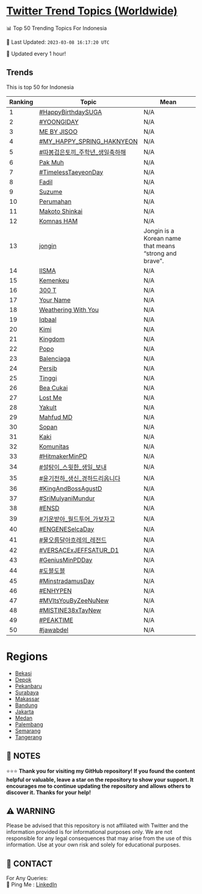 [Twitter Trend Topics (Worldwide)](https://github.com/ErcinDedeoglu/Twitter-Trend-Topics)
==========


📊 Top 50 Trending Topics For Indonesia

📆 Last Updated: `2023-03-08 16:17:20 UTC`

🔧 Updated every 1 hour!


## Trends

This is top 50 for Indonesia

| Ranking | Topic | Mean |
| ------- | ------------ | ------------ |
| 1 | [#HappyBirthdaySUGA](http://twitter.com/search?q=%23HappyBirthdaySUGA) | N/A |
| 2 | [#YOONGIDAY](http://twitter.com/search?q=%23YOONGIDAY) | N/A |
| 3 | [ME BY JISOO](http://twitter.com/search?q=ME+BY+JISOO) | N/A |
| 4 | [#MY_HAPPY_SPRING_HAKNYEON](http://twitter.com/search?q=%23MY_HAPPY_SPRING_HAKNYEON) | N/A |
| 5 | [#따봉검은토끼_주학년_생일축하해](http://twitter.com/search?q=%23%eb%94%b0%eb%b4%89%ea%b2%80%ec%9d%80%ed%86%a0%eb%81%bc_%ec%a3%bc%ed%95%99%eb%85%84_%ec%83%9d%ec%9d%bc%ec%b6%95%ed%95%98%ed%95%b4) | N/A |
| 6 | [Pak Muh](http://twitter.com/search?q=Pak+Muh) | N/A |
| 7 | [#TimelessTaeyeonDay](http://twitter.com/search?q=%23TimelessTaeyeonDay) | N/A |
| 8 | [Fadil](http://twitter.com/search?q=Fadil) | N/A |
| 9 | [Suzume](http://twitter.com/search?q=Suzume) | N/A |
| 10 | [Perumahan](http://twitter.com/search?q=Perumahan) | N/A |
| 11 | [Makoto Shinkai](http://twitter.com/search?q=Makoto+Shinkai) | N/A |
| 12 | [Komnas HAM](http://twitter.com/search?q=Komnas+HAM) | N/A |
| 13 | [jongin](http://twitter.com/search?q=jongin) | Jongin is a Korean name that means “strong and brave”. |
| 14 | [IISMA](http://twitter.com/search?q=IISMA) | N/A |
| 15 | [Kemenkeu](http://twitter.com/search?q=Kemenkeu) | N/A |
| 16 | [300 T](http://twitter.com/search?q=300+T) | N/A |
| 17 | [Your Name](http://twitter.com/search?q=Your+Name) | N/A |
| 18 | [Weathering With You](http://twitter.com/search?q=Weathering+With+You) | N/A |
| 19 | [Iqbaal](http://twitter.com/search?q=Iqbaal) | N/A |
| 20 | [Kimi](http://twitter.com/search?q=Kimi) | N/A |
| 21 | [Kingdom](http://twitter.com/search?q=Kingdom) | N/A |
| 22 | [Popo](http://twitter.com/search?q=Popo) | N/A |
| 23 | [Balenciaga](http://twitter.com/search?q=Balenciaga) | N/A |
| 24 | [Persib](http://twitter.com/search?q=Persib) | N/A |
| 25 | [Tinggi](http://twitter.com/search?q=Tinggi) | N/A |
| 26 | [Bea Cukai](http://twitter.com/search?q=Bea+Cukai) | N/A |
| 27 | [Lost Me](http://twitter.com/search?q=Lost+Me) | N/A |
| 28 | [Yakult](http://twitter.com/search?q=Yakult) | N/A |
| 29 | [Mahfud MD](http://twitter.com/search?q=Mahfud+MD) | N/A |
| 30 | [Sopan](http://twitter.com/search?q=Sopan) | N/A |
| 31 | [Kaki](http://twitter.com/search?q=Kaki) | N/A |
| 32 | [Komunitas](http://twitter.com/search?q=Komunitas) | N/A |
| 33 | [#HitmakerMinPD](http://twitter.com/search?q=%23HitmakerMinPD) | N/A |
| 34 | [#설탕이_스윗한_생일_보내](http://twitter.com/search?q=%23%ec%84%a4%ed%83%95%ec%9d%b4_%ec%8a%a4%ec%9c%97%ed%95%9c_%ec%83%9d%ec%9d%bc_%eb%b3%b4%eb%82%b4) | N/A |
| 35 | [#윤기전하_생신_경하드리옵니다](http://twitter.com/search?q=%23%ec%9c%a4%ea%b8%b0%ec%a0%84%ed%95%98_%ec%83%9d%ec%8b%a0_%ea%b2%bd%ed%95%98%eb%93%9c%eb%a6%ac%ec%98%b5%eb%8b%88%eb%8b%a4) | N/A |
| 36 | [#KingAndBossAgustD](http://twitter.com/search?q=%23KingAndBossAgustD) | N/A |
| 37 | [#SriMulyaniMundur](http://twitter.com/search?q=%23SriMulyaniMundur) | N/A |
| 38 | [#ENSD](http://twitter.com/search?q=%23ENSD) | N/A |
| 39 | [#기운받아_월드투어_가보자고](http://twitter.com/search?q=%23%ea%b8%b0%ec%9a%b4%eb%b0%9b%ec%95%84_%ec%9b%94%eb%93%9c%ed%88%ac%ec%96%b4_%ea%b0%80%eb%b3%b4%ec%9e%90%ea%b3%a0) | N/A |
| 40 | [#ENGENESelcaDay](http://twitter.com/search?q=%23ENGENESelcaDay) | N/A |
| 41 | [#물오름달아흐레의_레전드](http://twitter.com/search?q=%23%eb%ac%bc%ec%98%a4%eb%a6%84%eb%8b%ac%ec%95%84%ed%9d%90%eb%a0%88%ec%9d%98_%eb%a0%88%ec%a0%84%eb%93%9c) | N/A |
| 42 | [#VERSACExJEFFSATUR_D1](http://twitter.com/search?q=%23VERSACExJEFFSATUR_D1) | N/A |
| 43 | [#GeniusMinPDDay](http://twitter.com/search?q=%23GeniusMinPDDay) | N/A |
| 44 | [#도블도블](http://twitter.com/search?q=%23%eb%8f%84%eb%b8%94%eb%8f%84%eb%b8%94) | N/A |
| 45 | [#MinstradamusDay](http://twitter.com/search?q=%23MinstradamusDay) | N/A |
| 46 | [#ENHYPEN](http://twitter.com/search?q=%23ENHYPEN) | N/A |
| 47 | [#MVItsYouByZeeNuNew](http://twitter.com/search?q=%23MVItsYouByZeeNuNew) | N/A |
| 48 | [#MISTINE38xTayNew](http://twitter.com/search?q=%23MISTINE38xTayNew) | N/A |
| 49 | [#PEAKTIME](http://twitter.com/search?q=%23PEAKTIME) | N/A |
| 50 | [#jawabdel](http://twitter.com/search?q=%23jawabdel) | N/A |



# Regions

* [Bekasi](</Indonesia/Bekasi.md>)
* [Depok](</Indonesia/Depok.md>)
* [Pekanbaru](</Indonesia/Pekanbaru.md>)
* [Surabaya](</Indonesia/Surabaya.md>)
* [Makassar](</Indonesia/Makassar.md>)
* [Bandung](</Indonesia/Bandung.md>)
* [Jakarta](</Indonesia/Jakarta.md>)
* [Medan](</Indonesia/Medan.md>)
* [Palembang](</Indonesia/Palembang.md>)
* [Semarang](</Indonesia/Semarang.md>)
* [Tangerang](</Indonesia/Tangerang.md>)



## 📝 NOTES

⭐⭐⭐ **Thank you for visiting my GitHub repository! If you found the content helpful or valuable, leave a star on the repository to show your support. It encourages me to continue updating the repository and allows others to discover it. Thanks for your help!**


## ⚠️ WARNING

Please be advised that this repository is not affiliated with Twitter and the information provided is for informational purposes only. We are not responsible for any legal consequences that may arise from the use of this information. Use at your own risk and solely for educational purposes.


## 📨 CONTACT

 For Any Queries:  
            🏓 Ping Me : [LinkedIn](https://www.linkedin.com/in/ercindedeoglu/)
